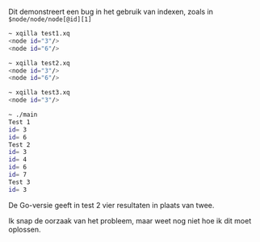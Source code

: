 
Dit demonstreert een bug in het gebruik van indexen, zoals in `$node/node/node[@id][1]`

```bash
~ xqilla test1.xq
<node id="3"/>
<node id="6"/>

~ xqilla test2.xq
<node id="3"/>
<node id="6"/>

~ xqilla test3.xq
<node id="3"/>

~ ./main 
Test 1
id= 3
id= 6
Test 2
id= 3
id= 4
id= 6
id= 7
Test 3
id= 3
```

De Go-versie geeft in test 2 vier resultaten in plaats van twee.

Ik snap de oorzaak van het probleem, maar weet nog niet hoe ik dit
moet oplossen.

